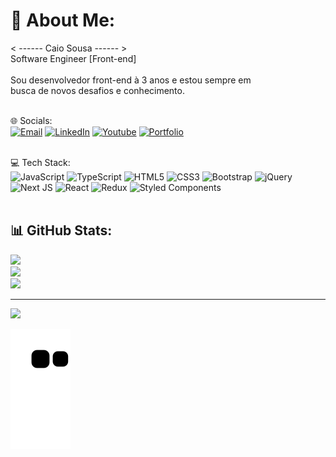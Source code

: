 # 💫 About Me:
< ------ Caio Sousa ------ >
<br>
Software Engineer [Front-end]
<br><br>
Sou desenvolvedor front-end à 3 anos e estou sempre em <br>busca de novos desafios e conhecimento.
<br><br>

🌐 Socials:  
  [![Email](https://img.shields.io/badge/-Gmail-%23333?style=for-the-badge&logo=gmail&logoColor=white)](mailto:caiol.sousa@gmail.com)
  [![LinkedIn](https://img.shields.io/badge/LinkedIn-0077B5?style=for-the-badge&logo=linkedin&logoColor=white)](https://linkedin.com/in/l1nq.com/caioSousaLK) 
  [![Youtube](https://img.shields.io/badge/YouTube-FF0000?style=for-the-badge&logo=youtube&logoColor=white)](https://www.youtube.com/channel/UCdZlM9IBpybu_DY9mgUxDNA) 
  [![Portfolio](https://img.shields.io/badge/Portfolio-%23000000.svg?style=for-the-badge&logo=firefox&logoColor=#FF7139)](https://clscaio.github.io/) 
  <br><br>
  
💻 Tech Stack:
<br>
![JavaScript](https://img.shields.io/badge/javascript-%23323330.svg?style=for-the-badge&logo=javascript&logoColor=%23F7DF1E) 
![TypeScript](https://img.shields.io/badge/typescript-%23007ACC.svg?style=for-the-badge&logo=typescript&logoColor=white) 
![HTML5](https://img.shields.io/badge/html5-%23E34F26.svg?style=for-the-badge&logo=html5&logoColor=white) 
![CSS3](https://img.shields.io/badge/css3-%231572B6.svg?style=for-the-badge&logo=css3&logoColor=white) 
![Bootstrap](https://img.shields.io/badge/bootstrap-%23563D7C.svg?style=for-the-badge&logo=bootstrap&logoColor=white) 
![jQuery](https://img.shields.io/badge/jquery-%230769AD.svg?style=for-the-badge&logo=jquery&logoColor=white) 
![Next JS](https://img.shields.io/badge/Next-black?style=for-the-badge&logo=next.js&logoColor=white) 
![React](https://img.shields.io/badge/react-%2320232a.svg?style=for-the-badge&logo=react&logoColor=%2361DAFB) 
![Redux](https://img.shields.io/badge/redux-%23593d88.svg?style=for-the-badge&logo=redux&logoColor=white) 
![Styled Components](https://img.shields.io/badge/styled--components-DB7093?style=for-the-badge&logo=styled-components&logoColor=white)
<br><br>

## 📊 GitHub Stats:
![](https://github-readme-stats.vercel.app/api?username=CLSCaio&theme=dracula&hide_border=false&include_all_commits=false&count_private=false)<br/>
![](https://github-readme-streak-stats.herokuapp.com/?user=CLSCaio&theme=dracula&hide_border=false)<br/>
![](https://github-readme-stats.vercel.app/api/top-langs/?username=CLSCaio&theme=dracula&hide_border=false&include_all_commits=false&count_private=false&layout=compact)

---
[![](https://visitcount.itsvg.in/api?id=CLSCaio&icon=0&color=6)](https://visitcount.itsvg.in)

<!-- Proudly created with GPRM ( https://gprm.itsvg.in ) -->
  
  ![Snake animation](https://github.com/clscaio/clscaio/blob/output/github-contribution-grid-snake.svg)
